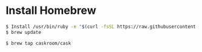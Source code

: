 # Install Homebrew
```sh
$ Install /usr/bin/ruby -e "$(curl -fsSL https://raw.githubusercontent.com/Homebrew/install/master/insta
$ brew update
```
```sh
$ brew tap caskroom/cask
```
